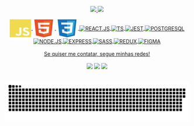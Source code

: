 <div align="center">
  <a href="https://github.com/Eduardo071">
  <img height="180em" src="https://github-readme-stats.vercel.app/api?username=Eduardo071&show_icons=true&theme=tokyonight&include_all_commits=true&count_private=true"/>
  <img height="180em" src="https://github-readme-stats.vercel.app/api/top-langs/?username=Eduardo071&layout=compact&langs_count=6&theme=tokyonight"/>
</div>
<div style="display: inline_block" align="center"><br>
  <img align="center" alt="Js" height="50" width="60" src="https://raw.githubusercontent.com/devicons/devicon/master/icons/javascript/javascript-plain.svg">
  <img align="center" alt="HTML" height="50" width="60" src="https://raw.githubusercontent.com/devicons/devicon/master/icons/html5/html5-original.svg">
  <img align="center" alt="CSS" height="50" width="60" src="https://raw.githubusercontent.com/devicons/devicon/master/icons/css3/css3-original.svg">
  <img align="center" alt="REACT.JS" height="50" width="60" src="https://cdn.jsdelivr.net/gh/devicons/devicon/icons/react/react-original.svg" />
  <img align="center" alt="TS" height="50" width="60" src="https://cdn.jsdelivr.net/gh/devicons/devicon/icons/typescript/typescript-original.svg" />
  <img align="center" alt="JEST" height="50" width="60" src="https://cdn.jsdelivr.net/gh/devicons/devicon/icons/jest/jest-plain.svg" />
  <img align="center" alt="POSTGRESQL" height="50" width="60" src="https://cdn.jsdelivr.net/gh/devicons/devicon/icons/postgresql/postgresql-original.svg" />
  <img align="center" alt="NODE.JS" height="75" width="75" src="https://cdn.jsdelivr.net/gh/devicons/devicon/icons/nodejs/nodejs-original-wordmark.svg" />
  <img align="center" alt="EXPRESS" height="75" width="75" src="https://cdn.jsdelivr.net/gh/devicons/devicon/icons/express/express-original-wordmark.svg" />
  <img align="center" alt="SASS" height="75" width="75" src="https://cdn.jsdelivr.net/gh/devicons/devicon/icons/sass/sass-original.svg" />
  <img align="center" alt="REDUX" height="50" width="60" src="https://cdn.jsdelivr.net/gh/devicons/devicon/icons/redux/redux-original.svg" /> 
  <img align="center" alt="FIGMA" height="60" width="60" src="https://cdn.jsdelivr.net/gh/devicons/devicon/icons/figma/figma-original.svg" />
</div>
 
 <br>
 
  <div align="center">Se quiser me contatar, segue minhas redes!</div> <br>
 
<div align="center"> 
  <a href="https://instagram.com/dev_eduardoborges" target="_blank"><img src="https://img.shields.io/badge/-Instagram-%23E4405F?style=for-the-badge&logo=instagram&logoColor=white" target="_blank"></a> 
  <a href = "mailto:eduardoborges.0712@gmail.com"><img src="https://img.shields.io/badge/-Gmail-%23333?style=for-the-badge&logo=gmail&logoColor=white" target="_blank"></a>
  <a href="https://www.linkedin.com/in/eduardopereiraborges" target="_blank"><img src="https://img.shields.io/badge/-LinkedIn-%230077B5?style=for-the-badge&logo=linkedin&logoColor=white" target="_blank"></a> <br>
</div> <br>

![Snake Animation](https://github.com/Eduardo071/Eduardo071/blob/output/github-contribution-grid-snake-dark.svg)
